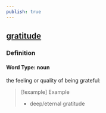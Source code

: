 ```yaml
---
publish: true
---
```


## [gratitude](https://dictionary.cambridge.org/dictionary/english/gratitude)

### Definition
#### Word Type: noun
the feeling or quality of being grateful:

>[!example] Example
> - deep/eternal gratitude
